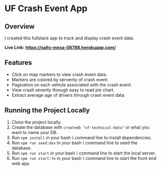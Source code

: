 # UF Crash Event App

## **Overview**
I created this fullstack app to track and display crash event data.

**Live Link:** **https://salty-mesa-08788.herokuapp.com/**

## **Features**

- Click on map markers to view crash event data.
- Markers are colored by serverity of crash event.
- Pagination on each vehicle associated with the crash event.
- View crash severity through easy to read pie chart.
- Extract average age of drivers through crash event data.  

## **Running the Project Locally**

1. Clone the project locally.
2. Create the database with `createdb "uf-technical-data"` or what you want to name your DB. 
3. Run `npm install` in your bash \ command line to install dependencies.
4. Run `npm run seed:dev` in your bash \ command line to seed the database.
5. Run `npm run start` in your bash \ command line to start the local server.
6. Run `npm run start:fe` in your bash \ command line to start the front end web app.
